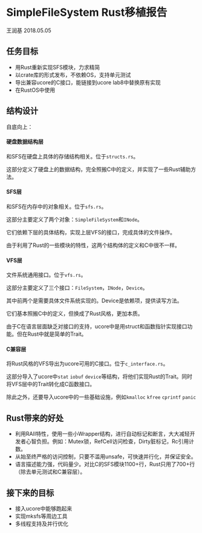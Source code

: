 # SimpleFileSystem Rust移植报告

王润基 2018.05.05

## 任务目标

* 用Rust重新实现SFS模块，力求精简
* 以crate库的形式发布，不依赖OS，支持单元测试
* 导出兼容ucore的C接口，能链接到ucore lab8中替换原有实现
* 在RustOS中使用

## 结构设计

自底向上：

#### 硬盘数据结构层

和SFS在硬盘上具体的存储结构相关。位于`structs.rs`。

这部分定义了硬盘上的数据结构，完全照搬C中的定义，并实现了一些Rust辅助方法。

#### SFS层

和SFS在内存中的对象相关。位于`sfs.rs`。

这部分主要定义了两个对象：`SimpleFileSystem`和`INode`。

它们依赖下层的具体结构，实现上层VFS的接口，完成具体的文件操作。

由于利用了Rust的一些模块的特性，这两个结构体的定义和C中很不一样。

#### VFS层

文件系统通用接口。位于`vfs.rs`。

这部分主要定义了三个接口：`FileSystem`，`INode`，`Device`。

其中前两个是需要具体文件系统实现的。Device是依赖项，提供读写方法。

它们基本照搬C中的定义，但换成了Rust风格，更加本质。

由于C在语言层面缺乏对接口的支持，ucore中是用struct和函数指针实现接口功能。但在Rust中就是简单的Trait。

#### C兼容层

将Rust风格的VFS导出为ucore可用的C接口。位于`c_interface.rs`。

这部分导入了ucore中`stat` `iobuf` `device`等结构，将他们实现Rust的Trait。同时将VFS层中的Trait转化成C函数接口。

除此之外，还要导入ucore中的一些基础设施，例如`kmalloc` `kfree` `cprintf` `panic`

## Rust带来的好处

* 利用RAII特性，使用一些小Wrapper结构，进行自动标记和断言，大大减轻开发者心智负担。例如：Mutex锁，RefCell访问检查，Dirty脏标记，Rc引用计数。
* 从始至终严格的访问控制，只要不滥用unsafe，可快速并行化，并保证安全。
* 语言描述能力强，代码量少。对比C的SFS模块1100+行，Rust只用了700+行（除去单元测试和C兼容层）。

## 接下来的目标

* 接入ucore中能够跑起来
* 实现mksfs等周边工具
* 多线程支持及并行优化